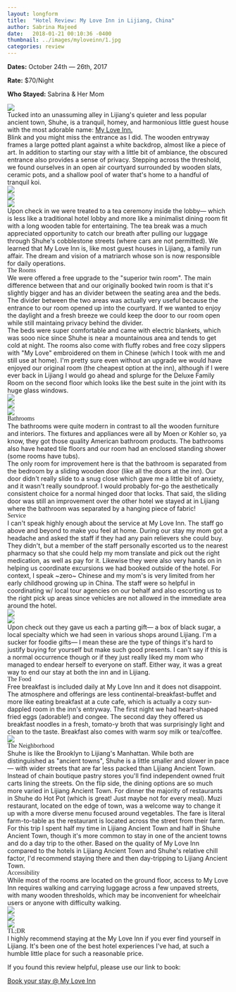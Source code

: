 ```yaml
---
layout: longform
title:  "Hotel Review: My Love Inn in Lijiang, China"
author: Sabrina Majeed
date:   2018-01-21 00:10:36 -0400
thumbnail: ../images/myloveinn/1.jpg
categories: review
---
```


<div style="max-width: 650px; margin: auto;">
<p class="f7 di mr4"><b>Dates:</b> October 24th — 26th, 2017</p>
<p class="f7 di mr4"><b>Rate:</b> $70/Night</p>
<p class="f7 di"><b>Who Stayed:</b> Sabrina & Her Mom</p>
</div>

<img class="mt4-ns mt3 mb4-ns mb3" src="/images/myloveinn/1.jpg">

<p class="pb4 f4" style="max-width: 650px; margin: auto;">
Tucked into an unassuming alley in Lijiang's quieter and less popular ancient town, Shuhe, is a tranquil, homey, and harmonious little guest house with the most adorable name: <a target="_blank" class="link underline-hover orange" href="http://www.booking.com/hotel/cn/my-love-inn.html?aid=1452227&no_rooms=1&group_adults=1">My Love Inn.</a></p>

<p class="pb4-ns pb3" style="max-width: 650px; margin: auto;">
Blink and you might miss the entrance as I did. The wooden entryway frames a large potted plant against a white backdrop, almost like a piece of art. In addition to starting our stay with a little bit of ambiance, the obscured entrance also provides a sense of privacy. Stepping across the threshold, we found ourselves in an open air courtyard surrounded by wooden slats, ceramic pots, and a shallow pool of water that's home to a handful of tranquil koi.</P>

<div class="fl w-100 mb1 mb2-ns">
<img src="../images/myloveinn/2.jpg">
</div>
<div class="fl w-100 w-50-ns pr1-ns mb1 mb0-ns">
<img src="../images/myloveinn/3.jpg">
</div>
<div class="fl w-100 w-50-ns pl1-ns mb3 mb4-ns">
<img src="../images/myloveinn/4.jpg">
</div>

<p class="pb4" style="max-width: 650px; margin: auto;">
Upon check in we were treated to a tea ceremony inside the lobby— which is less like a traditional hotel lobby and more like a minimalist dining room fit with a long wooden table for entertaining. The tea break was a much appreciated opportunity to catch our breath after pulling our luggage through Shuhe's cobblestone streets (where cars are not permitted). We learned that My Love Inn is, like most guest houses in Lijiang, a family run affair. The dream and vision of a matriarch whose son is now responsible for daily operations.</p>

<p class="f3 pb2" style="max-width: 650px; margin: auto; font-family: 'Gilroy-ExtraBold';">The Rooms</p>

<p class="pb3" style="max-width: 650px; margin: auto;">
We were offered a free upgrade to the "superior twin room". The main difference between that and our originally booked twin room is that it's slightly bigger and has an divider between the seating area and the beds. The divider between the two areas was actually very useful because the entrance to our room opened up into the courtyard. If we wanted to enjoy the daylight and a fresh breeze we could keep the door to our room open while still maintaing privacy behind the divider.</p>

<p class="pb4-ns pb3" style="max-width: 650px; margin: auto;">
The beds were super comfortable and came with electric blankets, which was sooo nice since Shuhe is near a mountainous area and tends to get cold at night. The rooms also come with fluffy robes and free cozy slippers with "My Love" embroidered on them in Chinese (which I took with me and still use at home). I'm pretty sure even without an upgrade we would have enjoyed our original room (the cheapest option at the inn), although if I were ever back in Lijiang I would go ahead and splurge for the Deluxe Family Room on the second floor which looks like the best suite in the joint with its huge glass windows.</p>

<div class="fl w-100 w-50-ns pr1-ns mb1 mb2-ns">
<img src="../images/myloveinn/5.jpg">
</div>
<div class="fl w-100 w-50-ns pl1-ns mb1 mb2-ns">
<img src="../images/myloveinn/6.jpg">
</div>
<div class="fl w-100 mb4">
<img src="../images/myloveinn/7.jpg">
</div>

<p class="f3 pb2" style="max-width: 650px; margin: auto; font-family: 'Gilroy-ExtraBold';"> Bathrooms</p>

<p class="pb3" style="max-width: 650px; margin: auto;">The bathrooms were quite modern in contrast to all the wooden furniture and interiors. The fixtures and appliances were all by Moen or Kohler so, ya know, they got those quality American bathroom products. The bathrooms also have heated tile floors and our room had an enclosed standing shower (some rooms have tubs).</p>

<p class="pb4" style="max-width: 650px; margin: auto;">
The only room for improvement here is that the bathroom is separated from the bedroom by a sliding wooden door (like all the doors at the inn). Our door didn't really slide to a snug close which gave me a little bit of anxiety, and it wasn't really soundproof. I would probably for-go the aesthetically consistent choice for a normal hinged door that locks. That said, the sliding door was still an improvement over the other hotel we stayed at in Lijiang where the bathroom was separated by a hanging piece of fabric!</p>

<p class="f3 pb2" style="max-width: 650px; margin: auto; font-family: 'Gilroy-ExtraBold';">Service</p>

<p class="pb4-ns pb3" style="max-width: 650px; margin: auto;">I can't speak highly enough about the service at My Love Inn. The staff go above and beyond to make you feel at home. During our stay my mom got a headache and asked the staff if they had any pain relievers she could buy. They didn't, but a member of the staff personally escorted us to the nearest pharmacy so that she could help my mom translate and pick out the right medication, as well as pay for it. Likewise they were also very hands on in helping us coordinate excursions we had booked outside of the hotel. For context, I speak ~zero~ Chinese and my mom's is very limited from her early childhood growing up in China. The staff were so helpful in coordinating w/ local tour agencies on our behalf and also escorting us to the right pick up areas since vehicles are not allowed in the immediate area around the hotel.</p>

<div class="fl w-100 w-50-ns pr1-ns mb1 mb0-ns">
<img src="../images/myloveinn/8.jpg">
</div>
<div class="fl w-100 w-50-ns pl1-ns mb3 mb4-ns">
<img src="../images/myloveinn/9.jpg">
</div>

<p class="pb4" style="max-width: 650px; margin: auto;">Upon check out they gave us each a parting gift— a box of black sugar, a local specialty which we had seen in various shops around Lijiang. I'm a sucker for foodie gifts— I mean these are the type of things it's hard to justify buying for yourself but make such good presents. I can't say if this is a normal occurrence though or if they just really liked my mom who managed to endear herself to everyone on staff. Either way, it was a great way to end our stay at both the inn and in Lijiang.</p>

<p class="f3 pb2" style="max-width: 650px; margin: auto; font-family: 'Gilroy-ExtraBold';">The Food</p>

<p class="pb4-ns pb3" style="max-width: 650px; margin: auto;">Free breakfast is included daily at My Love Inn and it does not disappoint. The atmosphere and offerings are less continental-breakfast-buffet and more like eating breakfast at a cute cafe, which is actually a cozy sun-dappled room in the inn's entryway. The first night we had heart-shaped fried eggs (adorable!) and congee. The second day they offered us breakfast noodles in a fresh, tomato-y broth that was surprisingly light and clean to the taste. Breakfast also comes with warm soy milk or tea/coffee.</p>

<div class="fl w-100 mb4">
<img src="../images/myloveinn/10.jpg">
</div>

<p class="f3 pb2" style="max-width: 650px; margin: auto; font-family: 'Gilroy-ExtraBold';">The Neighborhood</p>

<p class="pb3" style="max-width: 650px; margin: auto;">
Shuhe is like the Brooklyn to Lijiang's Manhattan. While both are distinguished as "ancient towns", Shuhe is a little smaller and slower in pace— with wider streets that are far less packed than Lijiang Ancient Town. Instead of chain boutique pastry stores you'll find independent owned fruit carts lining the streets. On the flip side, the dining options are so much more varied in Lijiang Ancient Town. For dinner the majority of restaurants in Shuhe do Hot Pot (which is great! Just maybe not for every meal). Muzi restaurant, located on the edge of town, was a welcome way to change it up with a more diverse menu focused around vegetables. The fare is literal farm-to-table as the restaurant is located across the street from their farm.</p>

<p class="pb4" style="max-width: 650px; margin: auto;">
For this trip I spent half my time in Lijiang Ancient Town and half in Shuhe Ancient Town, though it's more common to stay in one of the ancient towns and do a day trip to the other. Based on the quality of My Love Inn compared to the hotels in Lijiang Ancient Town and Shuhe's relative chill factor, I'd recommend staying there and then day-tripping to Lijiang Ancient Town.</p>

<p class="f3 pb2" style="max-width: 650px; margin: auto; font-family: 'Gilroy-ExtraBold';">Accessibility</p>

<p class="pb4" style="max-width: 650px; margin: auto;">
While most of the rooms are located on the ground floor, access to My Love Inn requires walking and carrying luggage across a few unpaved streets, with many wooden thresholds, which may be inconvenient for wheelchair users or anyone with difficulty walking.
</p>

<div class="fl w-100 w-third-ns pr1-ns mb1 mb0-ns">
<img src="../images/myloveinn/11.jpg">
</div>
<div class="fl w-100 w-third-ns pl1-ns pr1-ns mb3 mb4-ns">
<img src="../images/myloveinn/12.jpg">
</div>
<div class="fl w-100 w-third-ns pl1-ns mb3 mb4-ns">
<img src="../images/myloveinn/13.jpg">
</div>

<p class="f3 pb2" style="max-width: 650px; margin: auto; font-family: 'Gilroy-ExtraBold';">TL;DR</p>

<p class="pb4" style="max-width: 650px; margin: auto;">
I highly recommend staying at the My Love Inn if you ever find yourself in Lijiang. It's been one of the best hotel experiences I've had, at such a humble little place for such a reasonable price.
</p>

<div class="tc tl-ns" style="max-width: 650px; margin: auto;">
<p class="lh-copy">If you found this review helpful, please use our link to book:</p>
<a target="_blank" class="f5 link ba bw1 ph3 pv2 mb2 dib orange" href="http://www.booking.com/hotel/cn/my-love-inn.html?aid=1452227&no_rooms=1&group_adults=1">Book your stay @ My Love Inn</a>
</div>
